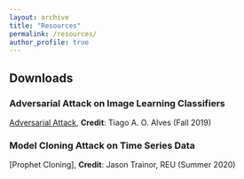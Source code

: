 ```yaml
---
layout: archive
title: "Resources"
permalink: /resources/
author_profile: true
---
```


## Downloads

### Adversarial Attack on Image Learning Classifiers 

[Adversarial Attack](https://github.com/tiagoaoa/num_gradient_descent), **Credit**: Tiago A. O. Alves (Fall 2019)

### Model Cloning Attack on Time Series Data

[Prophet Cloning], **Credit**: Jason Trainor, REU (Summer 2020)
